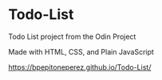 # Todo-List
Todo List project from the Odin Project

Made with HTML, CSS, and Plain JavaScript

https://bpepitoneperez.github.io/Todo-List/
